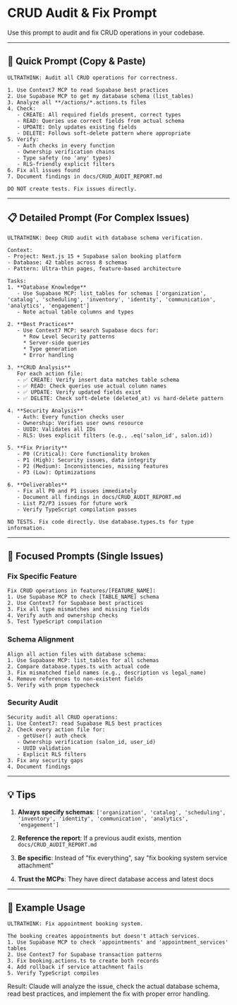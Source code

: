 # CRUD Audit & Fix Prompt

Use this prompt to audit and fix CRUD operations in your codebase.

---

## 🎯 Quick Prompt (Copy & Paste)

```
ULTRATHINK: Audit all CRUD operations for correctness.

1. Use Context7 MCP to read Supabase best practices
2. Use Supabase MCP to get my database schema (list_tables)
3. Analyze all **/actions/*.actions.ts files
4. Check:
   - CREATE: All required fields present, correct types
   - READ: Queries use correct fields from actual schema
   - UPDATE: Only updates existing fields
   - DELETE: Follows soft-delete pattern where appropriate
5. Verify:
   - Auth checks in every function
   - Ownership verification chains
   - Type safety (no 'any' types)
   - RLS-friendly explicit filters
6. Fix all issues found
7. Document findings in docs/CRUD_AUDIT_REPORT.md

DO NOT create tests. Fix issues directly.
```

---

## 📋 Detailed Prompt (For Complex Issues)

```
ULTRATHINK: Deep CRUD audit with database schema verification.

Context:
- Project: Next.js 15 + Supabase salon booking platform
- Database: 42 tables across 8 schemas
- Pattern: Ultra-thin pages, feature-based architecture

Tasks:
1. **Database Knowledge**
   - Use Supabase MCP: list_tables for schemas ['organization', 'catalog', 'scheduling', 'inventory', 'identity', 'communication', 'analytics', 'engagement']
   - Note actual table columns and types

2. **Best Practices**
   - Use Context7 MCP: search Supabase docs for:
     * Row Level Security patterns
     * Server-side queries
     * Type generation
     * Error handling

3. **CRUD Analysis**
   For each action file:
   - ✅ CREATE: Verify insert data matches table schema
   - ✅ READ: Check queries use actual column names
   - ✅ UPDATE: Verify updated fields exist
   - ✅ DELETE: Check soft-delete (deleted_at) vs hard-delete pattern

4. **Security Analysis**
   - Auth: Every function checks user
   - Ownership: Verifies user owns resource
   - UUID: Validates all IDs
   - RLS: Uses explicit filters (e.g., .eq('salon_id', salon.id))

5. **Fix Priority**
   - P0 (Critical): Core functionality broken
   - P1 (High): Security issues, data integrity
   - P2 (Medium): Inconsistencies, missing features
   - P3 (Low): Optimizations

6. **Deliverables**
   - Fix all P0 and P1 issues immediately
   - Document all findings in docs/CRUD_AUDIT_REPORT.md
   - List P2/P3 issues for future work
   - Verify TypeScript compilation passes

NO TESTS. Fix code directly. Use database.types.ts for type information.
```

---

## 🎨 Focused Prompts (Single Issues)

### Fix Specific Feature
```
Fix CRUD operations in features/[FEATURE_NAME]:
1. Use Supabase MCP to check [TABLE_NAME] schema
2. Use Context7 for Supabase best practices
3. Fix all type mismatches and missing fields
4. Verify auth and ownership checks
5. Test TypeScript compilation
```

### Schema Alignment
```
Align all action files with database schema:
1. Use Supabase MCP: list_tables for all schemas
2. Compare database.types.ts with actual code
3. Fix mismatched field names (e.g., description vs legal_name)
4. Remove references to non-existent fields
5. Verify with pnpm typecheck
```

### Security Audit
```
Security audit all CRUD operations:
1. Use Context7: read Supabase RLS best practices
2. Check every action file for:
   - getUser() auth check
   - Ownership verification (salon_id, user_id)
   - UUID validation
   - Explicit RLS filters
3. Fix any security gaps
4. Document findings
```

---

## 💡 Tips

1. **Always specify schemas**: `['organization', 'catalog', 'scheduling', 'inventory', 'identity', 'communication', 'analytics', 'engagement']`

2. **Reference the report**: If a previous audit exists, mention `docs/CRUD_AUDIT_REPORT.md`

3. **Be specific**: Instead of "fix everything", say "fix booking system service attachment"

4. **Trust the MCPs**: They have direct database access and latest docs

---

## 🔧 Example Usage

```
ULTRATHINK: Fix appointment booking system.

The booking creates appointments but doesn't attach services.
1. Use Supabase MCP to check 'appointments' and 'appointment_services' tables
2. Use Context7 for Supabase transaction patterns
3. Fix booking.actions.ts to create both records
4. Add rollback if service attachment fails
5. Verify TypeScript compiles
```

Result: Claude will analyze the issue, check the actual database schema, read best practices, and implement the fix with proper error handling.
